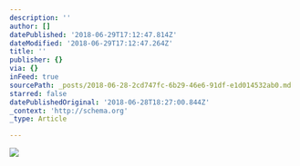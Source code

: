 ```yaml
---
description: ''
author: []
datePublished: '2018-06-29T17:12:47.814Z'
dateModified: '2018-06-29T17:12:47.264Z'
title: ''
publisher: {}
via: {}
inFeed: true
sourcePath: _posts/2018-06-28-2cd747fc-6b29-46e6-91df-e1d014532ab0.md
starred: false
datePublishedOriginal: '2018-06-28T18:27:00.844Z'
_context: 'http://schema.org'
_type: Article

---
```

![](https://the-grid-user-content.s3-us-west-2.amazonaws.com/05ce7b92-2231-48b2-b453-68c92e87c82b.jpg)